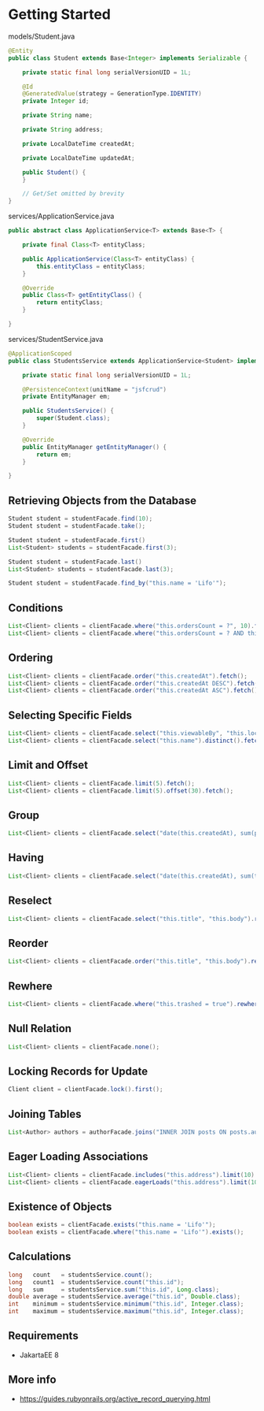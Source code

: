 # Getting Started

models/Student.java
```java
@Entity
public class Student extends Base<Integer> implements Serializable {

    private static final long serialVersionUID = 1L;

    @Id
    @GeneratedValue(strategy = GenerationType.IDENTITY)
    private Integer id;

    private String name;

    private String address;

    private LocalDateTime createdAt;

    private LocalDateTime updatedAt;

    public Student() {
    }

    // Get/Set omitted by brevity
}
```

services/ApplicationService.java
```java
public abstract class ApplicationService<T> extends Base<T> {

    private final Class<T> entityClass;

    public ApplicationService(Class<T> entityClass) {
        this.entityClass = entityClass;
    }

    @Override
    public Class<T> getEntityClass() {
        return entityClass;
    }

}
```

services/StudentService.java
```java
@ApplicationScoped
public class StudentsService extends ApplicationService<Student> implements Serializable {

    private static final long serialVersionUID = 1L;

    @PersistenceContext(unitName = "jsfcrud")
    private EntityManager em;

    public StudentsService() {
        super(Student.class);
    }

    @Override
    public EntityManager getEntityManager() {
        return em;
    }

}
```

## Retrieving Objects from the Database
```java
Student student = studentFacade.find(10);
Student student = studentFacade.take();

Student student = studentFacade.first()
List<Student> students = studentFacade.first(3);

Student student = studentFacade.last()
List<Student> students = studentFacade.last(3);

Student student = studentFacade.find_by("this.name = 'Lifo'");
```

## Conditions
```java
List<Client> clients = clientFacade.where("this.ordersCount = ?", 10).fetch();
List<Client> clients = clientFacade.where("this.ordersCount = ? AND this.locked = ?", 10, false).fetch();
```

## Ordering
```java
List<Client> clients = clientFacade.order("this.createdAt").fetch();
List<Client> clients = clientFacade.order("this.createdAt DESC").fetch();
List<Client> clients = clientFacade.order("this.createdAt ASC").fetch();
```

## Selecting Specific Fields
```java
List<Client> clients = clientFacade.select("this.viewableBy", "this.locked").fetch();
List<Client> clients = clientFacade.select("this.name").distinct().fetch();
```

## Limit and Offset
```java
List<Client> clients = clientFacade.limit(5).fetch();
List<Client> clients = clientFacade.limit(5).offset(30).fetch();
```

## Group
```java
List<Client> clients = clientFacade.select("date(this.createdAt), sum(price)").group("date(this.createdAt)").fetch();
```

## Having
```java
List<Client> clients = clientFacade.select("date(this.createdAt), sum(this.price)").group("date(this.createdAt)").having("sum(this.price) > ?", 100).fetch();
```

## Reselect
```java
List<Client> clients = clientFacade.select("this.title", "this.body").reselect("this.createdAt").fetch();
```

## Reorder
```java
List<Client> clients = clientFacade.order("this.title", "this.body").reorder("this.createdAt").fetch();
```

## Rewhere
```java
List<Client> clients = clientFacade.where("this.trashed = true").rewhere("this.trashed = false").fetch();
```

## Null Relation
```java
List<Client> clients = clientFacade.none();
```

## Locking Records for Update
```java
Client client = clientFacade.lock().first();
```

## Joining Tables
```java
List<Author> authors = authorFacade.joins("INNER JOIN posts ON posts.author_id = this.id AND posts.published = 't'").fetch();
```

## Eager Loading Associations
```java
List<Client> clients = clientFacade.includes("this.address").limit(10).fetch();
List<Client> clients = clientFacade.eagerLoads("this.address").limit(10).fetch();
```

## Existence of Objects
```java
boolean exists = clientFacade.exists("this.name = 'Lifo'");
boolean exists = clientFacade.where("this.name = 'Lifo'").exists();
```

## Calculations
```java
long   count   = studentsService.count();
long   count1  = studentsService.count("this.id");
long   sum     = studentsService.sum("this.id", Long.class);
double average = studentsService.average("this.id", Double.class);
int    minimum = studentsService.minimum("this.id", Integer.class);
int    maximum = studentsService.maximum("this.id", Integer.class);
```

## Requirements
* JakartaEE 8

## More info
* https://guides.rubyonrails.org/active_record_querying.html
